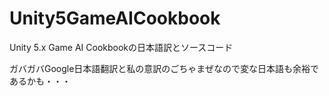 # Unity5GameAICookbook

Unity 5.x Game AI Cookbookの日本語訳とソースコード

ガバガバGoogle日本語翻訳と私の意訳のごちゃまぜなので変な日本語も余裕であるかも・・・

